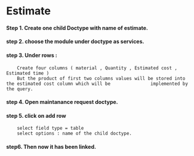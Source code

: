 # Estimate

#### Step 1. Create one child Doctype with name of estimate.

#### step 2. choose the module under doctype as services.

#### step 3. Under rows :
        Create four columns ( material , Quantity , Estimated cost , Estimated time )
        But the product of first two columns values will be stored into the estimated cost column which will be               implemented by the query.

#### step 4. Open maintanance request doctype.

#### step 5. click on add row 
        select field type = table 
        select options : name of the child doctype.
  
  
#### step6. Then now it has been linked.

